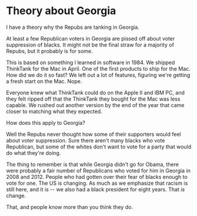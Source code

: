 # Theory about Georgia
I have a theory why the Repubs are tanking in Georgia. 

At least a few Republican voters in Georgia are pissed off about voter suppression of blacks. It might not be the final straw for a majority of Repubs, but it probably is for some.

This is based on something I learned in software in 1984. We shipped ThinkTank for the Mac in April. One of the first products to ship for the Mac. How did we do it so fast? We left out a lot of features, figuring we're getting a fresh start on the Mac. Nope.

Everyone knew what ThinkTank could do on the Apple II and IBM PC, and they felt ripped off that the ThinkTank they bought for the Mac was less capable. We rushed out another version by the end of the year that came closer to matching what they expected.

How does this apply to Georgia? 

Well the Repubs never thought how some of their supporters would feel about voter suppression. Sure there aren't many blacks who vote Republican, but some of the whites don't want to vote for a party that would do what they're doing.

The thing to remember is that while Georgia didn't go for Obama, there were probably a fair number of Republicans who voted for him in Georgia in 2008 and 2012. People who had gotten over their fear of blacks enough to vote for one. The US is changing. As much as we emphasize that racism is still here, and it is -- we also had a black president for eight years. That <i>is</i> change. 

That, and people know more than you think they do.

